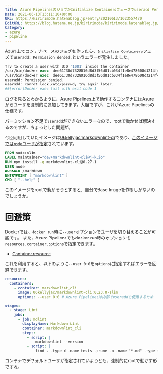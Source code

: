 ```yaml
---
Title: Azure PipelinesのジョブがInitialize Containersフェーズでuseradd Permission denied.で失敗する
Date: 2021-06-13T13:11:10+09:00
URL: https://kiririmode.hatenablog.jp/entry/20210613/1623557470
EditURL: https://blog.hatena.ne.jp/kiririmode/kiririmode.hatenablog.jp/atom/entry/26006613775333000
Category:
- azure
- pipeline
---
```


Azure上でコンテナベースのジョブを作ったら、`Initialize Containers`フェーズで`useradd: Permission denied.`というエラーが発生しました。

```tcsh
Try to create a user with UID '1001' inside the container.
/usr/bin/docker exec  dee61730d7328016d8d3f56d81cb034f1e8e478608d3214f4482da5fa1657d00 bash -c "getent passwd 1001 | cut -d: -f1 "
/usr/bin/docker exec  dee61730d7328016d8d3f56d81cb034f1e8e478608d3214f4482da5fa1657d00 useradd -m -u 1001 vsts_azpcontainer
useradd: Permission denied.
useradd: cannot lock /etc/passwd; try again later.
##[error]Docker exec fail with exit code 1
```

ログを見るとわかるように、Azure Pipelines上で動作するコンテナにはAzureからユーザを強制的に追加してきます。大胆ですが、これがAzure Pipelinesの仕様です。

パーミッション不足で`useradd`ができないエラーなので、rootで動かせば解決するのですが、ちょっとした問題が。

今回利用していたイメージは[06kellyjac/markdownlint-cli](https://hub.docker.com/r/06kellyjac/markdownlint-cli/)であり、[このイメージでは`node`ユーザが指定](https://gitlab.com/06kellyjac/docker_markdownlint-cli/-/blob/ba7f6067f5acc4dbc5200f13cce341cbea135308/slim/Dockerfile.0.27.1)されています。

```dockerfile
FROM node:slim
LABEL maintainer="dev+markdownlint-cli@j-k.io"
RUN npm install -g markdownlint-cli@0.27.1
USER node
WORKDIR /markdown
ENTRYPOINT [ "markdownlint" ]
CMD [ "--help" ]
```

このイメージをrootで動かそうとすると、自分でBase Imageを作るしかないのでしょうか。

# 回避策

Dockerでは、`docker run`時に`--user`オプションでユーザを切り替えることが可能です。
また、Azure Pipeliensでもdocker run時のオプションを`resources.container.options`で指定できます。

- [Container resource](https://docs.microsoft.com/en-us/azure/devops/pipelines/yaml-schema?view=azure-devops&tabs=schema%2Cparameter-schema#container-resource)

これを利用すると、以下のように`--user 0:0`を`options`に指定すればエラーを回避できます。

```yaml
resources:
  containers:
    - container: markdownlint_cli
      image: 06kellyjac/markdownlint-cli:0.23.0-slim
      options: --user 0:0 # Azure Pipelinesは内部でuseraddを使用するため

stages:
  - stage: Lint
    jobs:
      - job: mdlint
        displayName: Markdown Lint
        container: markdownlint_cli
        steps:
          - script: |
              markdownlint --version
          - script: |
              find . -type d -name tests -prune -o -name "*.md" -type f -print0 | xargs -0 markdownlint
```

コンテナでデフォルトユーザが指定されていようとも、強制的にrootで動かす形ですね。
